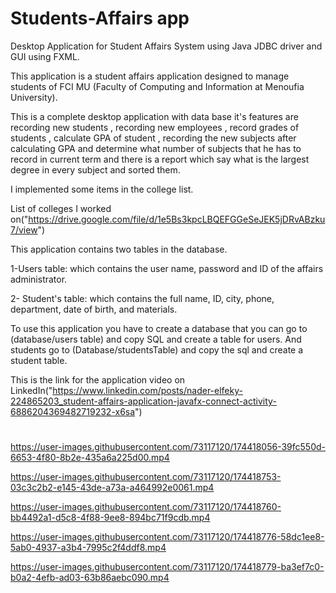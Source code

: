 # Students-Affairs app

Desktop Application for Student Affairs System using Java JDBC driver and GUI using FXML.

This application is a student affairs application designed to manage students of FCI MU (Faculty of Computing and Information at Menoufia University).

This is a complete desktop application with data base it's features are recording new students , recording new employees , record grades of students 
, calculate GPA of student , recording the new subjects after calculating GPA and determine what number of subjects that he has to record in current
term and there is a report which say what is the largest degree in every subject and sorted them.

I implemented some items in the college list.

List of colleges I worked on("https://drive.google.com/file/d/1e5Bs3kpcLBQEFGGeSeJEK5jDRvABzku7/view")


This application contains two tables in the database.

  1-Users table: which contains the user name, password and ID of the affairs administrator.
     
  2- Student's table: which contains the full name, ID, city, phone, department, date of birth, and materials.
 
To use this application you have to create a database that you can go to (database/users table) and copy SQL and create a table for users.
And students go to (Database/studentsTable) and copy the sql and create a student table.

This is the link for the application video on LinkedIn("https://www.linkedin.com/posts/nader-elfeky-224865203_student-affairs-application-javafx-connect-activity-6886204369482719232-x6sa")

<h1></h1>


https://user-images.githubusercontent.com/73117120/174418056-39fc550d-6653-4f80-8b2e-435a6a225d00.mp4


https://user-images.githubusercontent.com/73117120/174418753-03c3c2b2-e145-43de-a73a-a464992e0061.mp4



https://user-images.githubusercontent.com/73117120/174418760-bb4492a1-d5c8-4f88-9ee8-894bc71f9cdb.mp4



https://user-images.githubusercontent.com/73117120/174418776-58dc1ee8-5ab0-4937-a3b4-7995c2f4ddf8.mp4



https://user-images.githubusercontent.com/73117120/174418779-ba3ef7c0-b0a2-4efb-ad03-63b86aebc090.mp4





